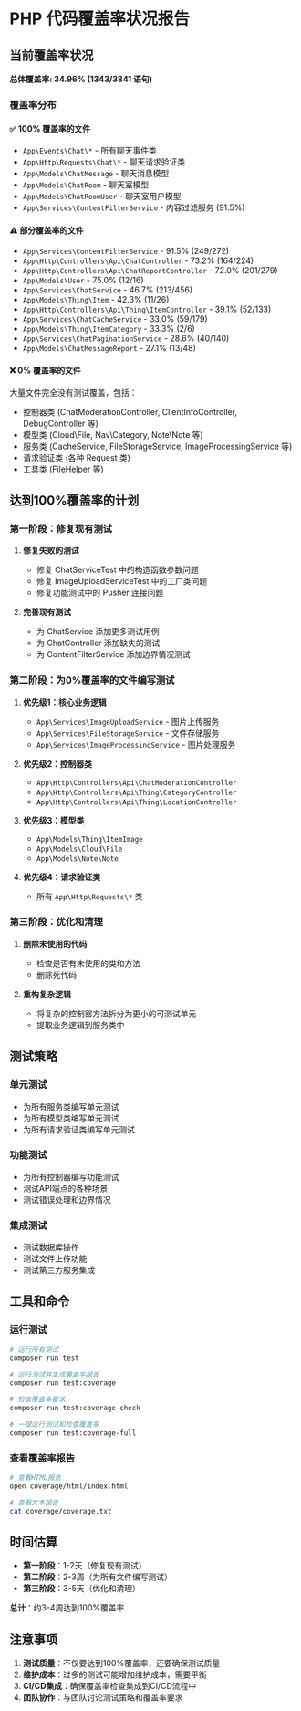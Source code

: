 # PHP 代码覆盖率状况报告

## 当前覆盖率状况

**总体覆盖率: 34.96% (1343/3841 语句)**

### 覆盖率分布

#### ✅ 100% 覆盖率的文件
- `App\Events\Chat\*` - 所有聊天事件类
- `App\Http\Requests\Chat\*` - 聊天请求验证类
- `App\Models\ChatMessage` - 聊天消息模型
- `App\Models\ChatRoom` - 聊天室模型
- `App\Models\ChatRoomUser` - 聊天室用户模型
- `App\Services\ContentFilterService` - 内容过滤服务 (91.5%)

#### ⚠️ 部分覆盖率的文件
- `App\Services\ContentFilterService` - 91.5% (249/272)
- `App\Http\Controllers\Api\ChatController` - 73.2% (164/224)
- `App\Http\Controllers\Api\ChatReportController` - 72.0% (201/279)
- `App\Models\User` - 75.0% (12/16)
- `App\Services\ChatService` - 46.7% (213/456)
- `App\Models\Thing\Item` - 42.3% (11/26)
- `App\Http\Controllers\Api\Thing\ItemController` - 39.1% (52/133)
- `App\Services\ChatCacheService` - 33.0% (59/179)
- `App\Models\Thing\ItemCategory` - 33.3% (2/6)
- `App\Services\ChatPaginationService` - 28.6% (40/140)
- `App\Models\ChatMessageReport` - 27.1% (13/48)

#### ❌ 0% 覆盖率的文件
大量文件完全没有测试覆盖，包括：
- 控制器类 (ChatModerationController, ClientInfoController, DebugController 等)
- 模型类 (Cloud\File, Nav\Category, Note\Note 等)
- 服务类 (CacheService, FileStorageService, ImageProcessingService 等)
- 请求验证类 (各种 Request 类)
- 工具类 (FileHelper 等)

## 达到100%覆盖率的计划

### 第一阶段：修复现有测试
1. **修复失败的测试**
   - 修复 ChatServiceTest 中的构造函数参数问题
   - 修复 ImageUploadServiceTest 中的工厂类问题
   - 修复功能测试中的 Pusher 连接问题

2. **完善现有测试**
   - 为 ChatService 添加更多测试用例
   - 为 ChatController 添加缺失的测试
   - 为 ContentFilterService 添加边界情况测试

### 第二阶段：为0%覆盖率的文件编写测试
1. **优先级1：核心业务逻辑**
   - `App\Services\ImageUploadService` - 图片上传服务
   - `App\Services\FileStorageService` - 文件存储服务
   - `App\Services\ImageProcessingService` - 图片处理服务

2. **优先级2：控制器类**
   - `App\Http\Controllers\Api\ChatModerationController`
   - `App\Http\Controllers\Api\Thing\CategoryController`
   - `App\Http\Controllers\Api\Thing\LocationController`

3. **优先级3：模型类**
   - `App\Models\Thing\ItemImage`
   - `App\Models\Cloud\File`
   - `App\Models\Note\Note`

4. **优先级4：请求验证类**
   - 所有 `App\Http\Requests\*` 类

### 第三阶段：优化和清理
1. **删除未使用的代码**
   - 检查是否有未使用的类和方法
   - 删除死代码

2. **重构复杂逻辑**
   - 将复杂的控制器方法拆分为更小的可测试单元
   - 提取业务逻辑到服务类中

## 测试策略

### 单元测试
- 为所有服务类编写单元测试
- 为所有模型类编写单元测试
- 为所有请求验证类编写单元测试

### 功能测试
- 为所有控制器编写功能测试
- 测试API端点的各种场景
- 测试错误处理和边界情况

### 集成测试
- 测试数据库操作
- 测试文件上传功能
- 测试第三方服务集成

## 工具和命令

### 运行测试
```bash
# 运行所有测试
composer run test

# 运行测试并生成覆盖率报告
composer run test:coverage

# 检查覆盖率要求
composer run test:coverage-check

# 一键运行测试和检查覆盖率
composer run test:coverage-full
```

### 查看覆盖率报告
```bash
# 查看HTML报告
open coverage/html/index.html

# 查看文本报告
cat coverage/coverage.txt
```

## 时间估算

- **第一阶段**：1-2天（修复现有测试）
- **第二阶段**：2-3周（为所有文件编写测试）
- **第三阶段**：3-5天（优化和清理）

**总计**：约3-4周达到100%覆盖率

## 注意事项

1. **测试质量**：不仅要达到100%覆盖率，还要确保测试质量
2. **维护成本**：过多的测试可能增加维护成本，需要平衡
3. **CI/CD集成**：确保覆盖率检查集成到CI/CD流程中
4. **团队协作**：与团队讨论测试策略和覆盖率要求 